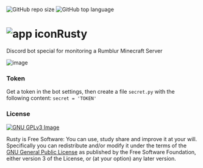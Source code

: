 ![GitHub repo size](https://img.shields.io/github/repo-size/Rumblur/rusty) ![GitHub top language](https://img.shields.io/github/languages/top/Rumblur/rusty)

# ![app icon](https://rumblur.by/images/rusty.png)Rusty
Discord bot special for monitoring a Rumblur Minecraft Server

![image](https://user-images.githubusercontent.com/61558546/126912823-bd10c016-fd34-4910-a847-ae430d8b659b.png)

### Token
Get a token in the bot settings, then create a file `secret.py` with the following content:
`secret = 'TOKEN'`

### License
[![GNU GPLv3 Image](https://www.gnu.org/graphics/gplv3-127x51.png)](http://www.gnu.org/licenses/gpl-3.0.en.html)  

Rusty is Free Software: You can use, study share and improve it at your
will. Specifically you can redistribute and/or modify it under the terms of the
[GNU General Public License](https://www.gnu.org/licenses/gpl.html) as
published by the Free Software Foundation, either version 3 of the License, or
(at your option) any later version.

